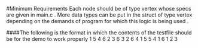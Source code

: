 #Minimum Requirements
Each node should be of type vertex whose specs are given in main.c . More data types can be put in the struct of type vertex depending on the demands of program for which this logic is being used .

####The following is the format in which the contents of the testfile should be for the demo to work properly
<node> <connected to with space separating the connected nodes>
1 5 4 6<space><enter>
2 3 6<space><enter>
3 2 6<space><enter>
4 1 5<space><enter>
5 4 1<space><enter>
6 1 2 3<space><enter>
